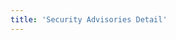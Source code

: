 ```yaml
---
title: 'Security Advisories Detail'
---
```


<script setup lang="ts">
  import TheSafetyBulletinDetail from "@/views/support/safety-bulletin/TheSafetyBulletinDetail.vue";
</script>

<TheSafetyBulletinDetail />
